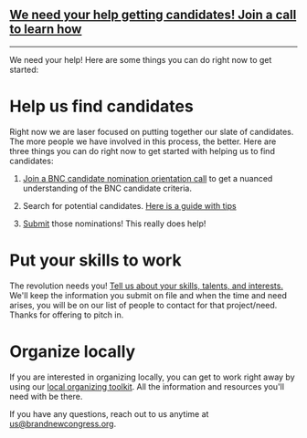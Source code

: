 ## [We need your help getting candidates! Join a call to learn how](/call)

------
We need your help! Here are some things you can do right now to get started:

# Help us find candidates
Right now we are laser focused on putting together our slate of candidates. The more people we have involved in this process, the better. Here are three things you can do right now to get started with helping us to find candidates:

1. [Join a BNC candidate nomination orientation call](/call) to get a nuanced understanding of the BNC candidate criteria.

2. Search for potential candidates. [Here is a guide with tips](https://docs.google.com/document/d/1_Aob44aXGpc6OVOxzLNMSW-9_Hs7m5nghKYBGoeuUlE/edit?usp=sharing)

3. [Submit](brandnewcongress.org/nominate) those nominations! This really does help!

# Put your skills to work

The revolution needs you! [Tell us about your skills, talents, and interests.](https://goo.gl/forms/CGeULYdVgKTnW72D2) We'll keep the information you submit on file and when the time and need arises, you will be on our list of people to contact for that project/need. Thanks for offering to pitch in.

# Organize locally 

If you are interested in organizing locally, you can get to work right away by using our [local organizing toolkit](/work). All the information and resources you'll need with be there.

If you have any questions, reach out to us anytime at [us@brandnewcongress.org](mailto:us@brandnewcongress.org).
